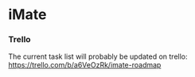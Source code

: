 # iMate

### Trello
The current task list will probably be updated on trello:
https://trello.com/b/a6VeOzRk/imate-roadmap
